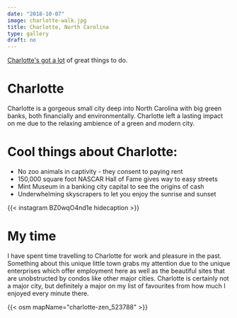 ```yaml
---
date: "2018-10-07"
image: charlotte-walk.jpg
title: Charlotte, North Carolina
type: gallery
draft: no
---
```


[Charlotte's got a lot](https://www.charlottesgotalot.com/things-to-do/arts-culture) of great things to do.  

# Charlotte  

Charlotte is a gorgeous small city deep into North Carolina with big green banks, both financially and environmentally. Charlotte left a lasting impact on me due to the relaxing ambience of a green and modern city.   
  
# Cool things about Charlotte:  
- No zoo animals in captivity - they consent to paying rent  
- 150,000 square foot NASCAR Hall of Fame gives way to easy streets
- Mint Museum in a banking city capital to see the origins of cash  
- Underwhelming skyscrapers to let you enjoy the sunrise and sunset  
  
{{< instagram BZ0wqO4nd1e hidecaption >}}  

# My time  

I have spent time travelling to Charlotte for work and pleasure in the past.  Something about this unique little town grabs my attention due to the unique enterprises which offer employment here as well as 
the beautiful sites that are unobstructed by condos like other major cities. Charlotte is certainly not a major city, but definitely a major on my list of favourites from how much I enjoyed every minute there.  

{{< osm mapName="charlotte-zen_523788" >}}
